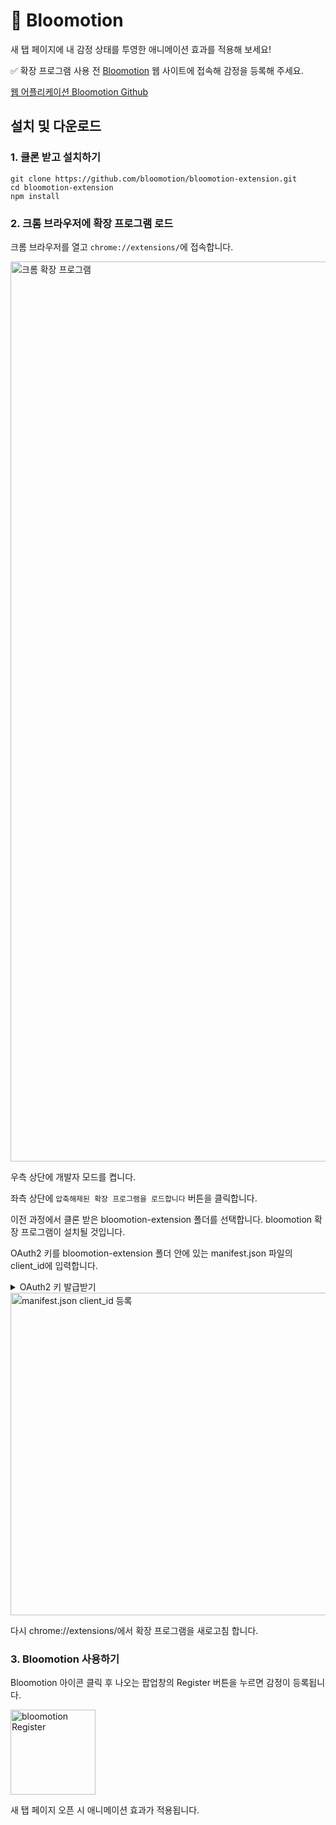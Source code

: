 # 🌷 Bloomotion

새 탭 페이지에 내 감정 상태를 투영한 애니메이션 효과를 적용해 보세요!

✅ 확장 프로그램 사용 전 [Bloomotion](https://www.bloomotions.com/) 웹 사이트에 접속해 감정을 등록해 주세요.

[웹 어플리케이션 Bloomotion Github](https://github.com/bloomotion/bloomotion-frontend)

## 설치 및 다운로드

### 1. 클론 받고 설치하기

```
git clone https://github.com/bloomotion/bloomotion-extension.git
cd bloomotion-extension
npm install
```

### 2. 크롬 브라우저에 확장 프로그램 로드

크롬 브라우저를 열고 `chrome://extensions/`에 접속합니다.

<img width="1440" alt="크롬 확장 프로그램" src="https://user-images.githubusercontent.com/81972688/160538005-09de43e9-fdde-4476-9a55-630e492c2137.png">

우측 상단에 개발자 모드를 켭니다.

좌측 상단에 `압축해제된 확장 프로그램을 로드합니다` 버튼을 클릭합니다.

이전 과정에서 클론 받은 bloomotion-extension 폴더를 선택합니다. bloomotion 확장 프로그램이 설치될 것입니다.

OAuth2 키를 bloomotion-extension 폴더 안에 있는 manifest.json 파일의 client_id에 입력합니다.

<details>
  <summary>OAuth2 키 발급받기</summary>

[Google Cloud Console 페이지로 이동](https://console.cloud.google.com/)

검색창에 'credentials' 검색 후 Credentials를 클릭해 주세요.

  <img width="653" alt="credential 검색" src="https://user-images.githubusercontent.com/81972688/160542781-377d17da-5c1d-4e6f-b79e-b2ea50a52279.png">

사용자 인증 정보 만들기를 클릭한 후 OAuth 클라이언트 ID를 클릭 해주세요.

  <img width="433" alt="OAuth 클라이언트 ID" src="https://user-images.githubusercontent.com/81972688/160542996-b7f91d37-3398-4c88-b0bb-a79409eae245.png">

애플리케이션 유형으로 Chrome 앱을 선택해 주세요.

  <img width="560" alt="애플리케이션 유형" src="https://user-images.githubusercontent.com/81972688/160543495-016f49a4-1229-433b-8e8f-7e26665a0ed5.png">

이름과 애플리케이션 ID를 작성해 주세요.

  <img width="563" alt="애플리케이션 ID" src="https://user-images.githubusercontent.com/81972688/160544084-00039a84-a799-44a9-b4fb-ed7ccc20d11d.png">

애플리케이션 ID는 확장 프로그램 ID로 작성해 주세요.

  <img width="396" alt="애플리케이션 ID" src="https://user-images.githubusercontent.com/81972688/160543844-0d320575-07d5-45ec-99a2-385ac938a6a4.png">

</details>

<img width="516" alt="manifest.json client_id 등록" src="https://user-images.githubusercontent.com/81972688/160540036-355e27a2-7c50-40c2-a659-4ecf6aea957a.png">

다시 chrome://extensions/에서 확장 프로그램을 새로고침 합니다.

### 3. Bloomotion 사용하기

Bloomotion 아이콘 클릭 후 나오는 팝업창의 Register 버튼을 누르면 감정이 등록됩니다.

<img width="136" alt="bloomotion Register" src="https://user-images.githubusercontent.com/81972688/160550844-19109e45-abb3-4909-8a1c-aee35d5afeb1.png">

새 탭 페이지 오픈 시 애니메이션 효과가 적용됩니다.
